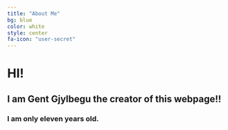 ```yaml
---
title: "About Me"
bg: blue
color: white
style: center
fa-icon: "user-secret"
---
```

 
# HI!

## I am Gent Gjylbegu the creator of this webpage!!

### I am only eleven years old.
